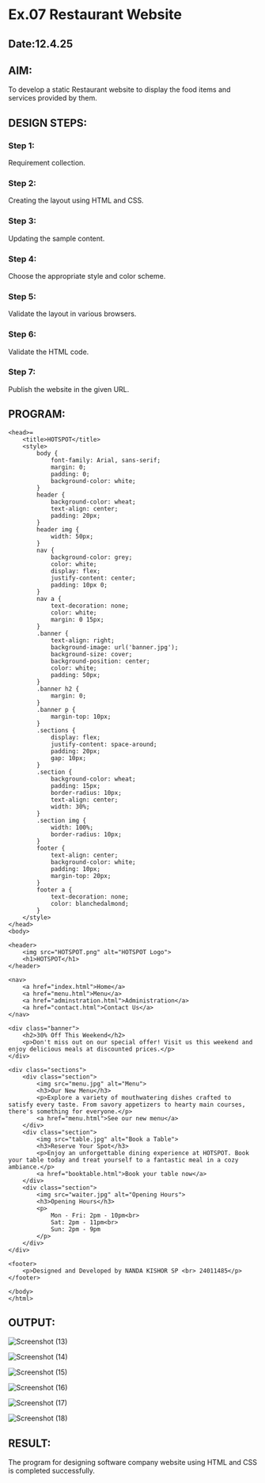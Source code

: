 # Ex.07 Restaurant Website
## Date:12.4.25

## AIM:
To develop a static Restaurant website to display the food items and services provided by them.

## DESIGN STEPS:

### Step 1:
Requirement collection.

### Step 2:
Creating the layout using HTML and CSS.

### Step 3:
Updating the sample content.

### Step 4:
Choose the appropriate style and color scheme.

### Step 5:
Validate the layout in various browsers.

### Step 6:
Validate the HTML code.

### Step 7:
Publish the website in the given URL.

## PROGRAM:
```<html>
<head>=
    <title>HOTSPOT</title>
    <style>
        body {
            font-family: Arial, sans-serif;
            margin: 0;
            padding: 0;
            background-color: white;
        }
        header {
            background-color: wheat;
            text-align: center;
            padding: 20px;
        }
        header img {
            width: 50px;
        }
        nav {
            background-color: grey;
            color: white;
            display: flex;
            justify-content: center;
            padding: 10px 0;
        }
        nav a {
            text-decoration: none;
            color: white;
            margin: 0 15px;
        }
        .banner {
            text-align: right;
            background-image: url('banner.jpg');
            background-size: cover;
            background-position: center;
            color: white;
            padding: 50px;
        }
        .banner h2 {
            margin: 0;
        }
        .banner p {
            margin-top: 10px;
        }
        .sections {
            display: flex;
            justify-content: space-around;
            padding: 20px;
            gap: 10px;
        }
        .section {
            background-color: wheat;
            padding: 15px;
            border-radius: 10px;
            text-align: center;
            width: 30%;
        }
        .section img {
            width: 100%;
            border-radius: 10px;
        }
        footer {
            text-align: center;
            background-color: white;
            padding: 10px;
            margin-top: 20px;
        }
        footer a {
            text-decoration: none;
            color: blanchedalmond;
        }
    </style>
</head>
<body>

<header>
    <img src="HOTSPOT.png" alt="HOTSPOT Logo"> 
    <h1>HOTSPOT</h1>
</header>

<nav>
    <a href="index.html">Home</a>
    <a href="menu.html">Menu</a>
    <a href="adminstration.html">Administration</a>
    <a href="contact.html">Contact Us</a>
</nav>

<div class="banner">
    <h2>30% Off This Weekend</h2>
    <p>Don't miss out on our special offer! Visit us this weekend and enjoy delicious meals at discounted prices.</p>
</div>

<div class="sections">
    <div class="section">
        <img src="menu.jpg" alt="Menu"> 
        <h3>Our New Menu</h3>
        <p>Explore a variety of mouthwatering dishes crafted to satisfy every taste. From savory appetizers to hearty main courses, there's something for everyone.</p>
        <a href="menu.html">See our new menu</a>
    </div>
    <div class="section">
        <img src="table.jpg" alt="Book a Table"> 
        <h3>Reserve Your Spot</h3>
        <p>Enjoy an unforgettable dining experience at HOTSPOT. Book your table today and treat yourself to a fantastic meal in a cozy ambiance.</p>
        <a href="booktable.html">Book your table now</a>
    </div>
    <div class="section">
        <img src="waiter.jpg" alt="Opening Hours"> 
        <h3>Opening Hours</h3>
        <p>
            Mon - Fri: 2pm - 10pm<br>
            Sat: 2pm - 11pm<br>
            Sun: 2pm - 9pm
        </p>
    </div>
</div>

<footer>
    <p>Designed and Developed by NANDA KISHOR SP <br> 24011485</p>
</footer>

</body>
</html>
```

## OUTPUT:

![Screenshot (13)](https://github.com/user-attachments/assets/a4ab3553-050b-4407-89ac-74aa27599f84)


![Screenshot (14)](https://github.com/user-attachments/assets/48d0fb95-e33e-4ef9-a331-337508bdc432)


![Screenshot (15)](https://github.com/user-attachments/assets/fce91533-baf1-40a1-be38-377a2cd5a359)


![Screenshot (16)](https://github.com/user-attachments/assets/bf862883-0dd2-49ef-bd63-06a72ae0293d)


![Screenshot (17)](https://github.com/user-attachments/assets/8a19b1b8-1c6b-4422-bdfa-7cb0f624266e)


![Screenshot (18)](https://github.com/user-attachments/assets/aae2e74d-5052-4e6f-bb74-ff438abac076)

## RESULT:
The program for designing software company website using HTML and CSS is completed successfully.
